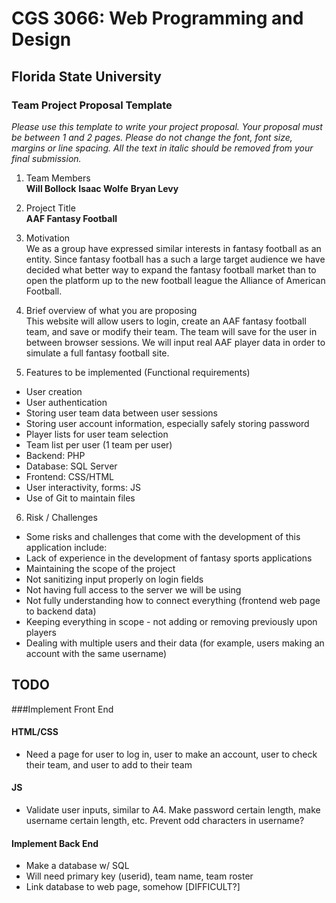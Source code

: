 # CGS 3066: Web Programming and Design
## Florida State University
### Team Project Proposal Template
*Please use this template to write your project proposal. Your proposal must be between 1 and 2 pages. Please do not change the font, font size, margins or line spacing. All the text in italic should be removed from your final submission.*

1. Team Members   
**Will Bollock**
**Isaac Wolfe**
**Bryan Levy**

2. Project Title   
**AAF Fantasy Football**

3. Motivation   
We as a group have expressed similar interests in fantasy football as an entity. Since fantasy football has a such a large target audience we have decided what better way to expand the fantasy football market than to open the platform up to the new football league the Alliance of American Football. 

4. Brief overview of what you are proposing   
This website will allow users to login, create an AAF fantasy football team, and save or modify their team. The team will save for the user in between browser sessions. We will input real AAF player data in order to simulate a full fantasy football site. 

5. Features to be implemented (Functional requirements)   
* User creation
* User authentication
* Storing user team data between user sessions
* Storing user account information, especially safely storing password
* Player lists for user team selection
* Team list per user (1 team per user)
* Backend: PHP
* Database: SQL Server
* Frontend: CSS/HTML
* User interactivity, forms: JS
* Use of Git to maintain files

6. Risk / Challenges
* Some risks and challenges that come with the development of this application include: 
* Lack of experience in the development of fantasy sports applications
* Maintaining the scope of the project
* Not sanitizing input properly on login fields
* Not having full access to the server we will be using
* Not fully understanding how to connect everything (frontend web page to backend data)
* Keeping everything in scope - not adding or removing previously upon players
* Dealing with multiple users and their data (for example, users making an account with the same username)


## TODO
###Implement Front End
#### HTML/CSS
* Need a page for user to log in, user to make an account, user to check their team, and user to add to their team
#### JS
* Validate user inputs, similar to A4. Make password certain length, make username certain length, etc. Prevent odd characters in username?
#### Implement Back End
* Make a database w/ SQL 
* Will need primary key (userid), team name, team roster
* Link database to web page, somehow [DIFFICULT?]
